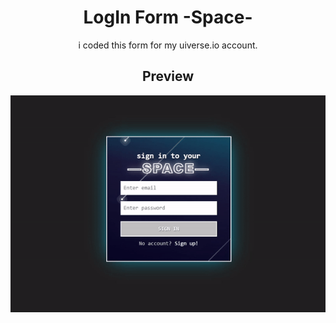 <h1 align="center">LogIn Form -Space-</h1>
<p align="center">i coded this form for my uiverse.io account. </p>

<h2 align="center">Preview</h2>
<div align="center">
 <img src="https://github.com/John-CFO/LogIn-Form--Space-/blob/master/login-form.gif?raw=true" alt="Form -Space- Preview" />
</div>
